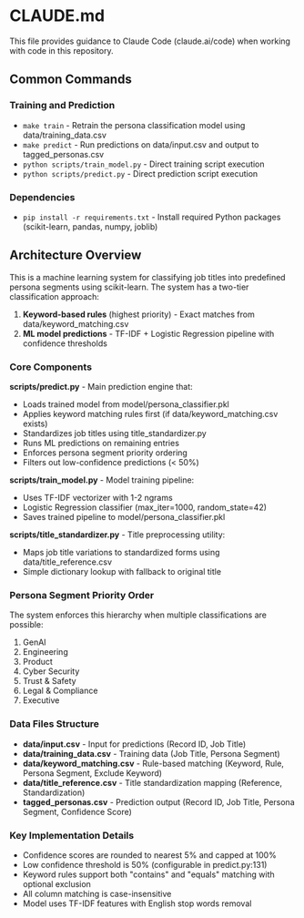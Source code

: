 # CLAUDE.md

This file provides guidance to Claude Code (claude.ai/code) when working with code in this repository.

## Common Commands

### Training and Prediction
- `make train` - Retrain the persona classification model using data/training_data.csv
- `make predict` - Run predictions on data/input.csv and output to tagged_personas.csv
- `python scripts/train_model.py` - Direct training script execution
- `python scripts/predict.py` - Direct prediction script execution

### Dependencies
- `pip install -r requirements.txt` - Install required Python packages (scikit-learn, pandas, numpy, joblib)

## Architecture Overview

This is a machine learning system for classifying job titles into predefined persona segments using scikit-learn. The system has a two-tier classification approach:

1. **Keyword-based rules** (highest priority) - Exact matches from data/keyword_matching.csv
2. **ML model predictions** - TF-IDF + Logistic Regression pipeline with confidence thresholds

### Core Components

**scripts/predict.py** - Main prediction engine that:
- Loads trained model from model/persona_classifier.pkl
- Applies keyword matching rules first (if data/keyword_matching.csv exists)
- Standardizes job titles using title_standardizer.py
- Runs ML predictions on remaining entries
- Enforces persona segment priority ordering
- Filters out low-confidence predictions (< 50%)

**scripts/train_model.py** - Model training pipeline:
- Uses TF-IDF vectorizer with 1-2 ngrams
- Logistic Regression classifier (max_iter=1000, random_state=42)
- Saves trained pipeline to model/persona_classifier.pkl

**scripts/title_standardizer.py** - Title preprocessing utility:
- Maps job title variations to standardized forms using data/title_reference.csv
- Simple dictionary lookup with fallback to original title

### Persona Segment Priority Order
The system enforces this hierarchy when multiple classifications are possible:
1. GenAI
2. Engineering  
3. Product
4. Cyber Security
5. Trust & Safety
6. Legal & Compliance
7. Executive

### Data Files Structure
- **data/input.csv** - Input for predictions (Record ID, Job Title)
- **data/training_data.csv** - Training data (Job Title, Persona Segment)
- **data/keyword_matching.csv** - Rule-based matching (Keyword, Rule, Persona Segment, Exclude Keyword)
- **data/title_reference.csv** - Title standardization mapping (Reference, Standardization)
- **tagged_personas.csv** - Prediction output (Record ID, Job Title, Persona Segment, Confidence Score)

### Key Implementation Details
- Confidence scores are rounded to nearest 5% and capped at 100%
- Low confidence threshold is 50% (configurable in predict.py:131)
- Keyword rules support both "contains" and "equals" matching with optional exclusion
- All column matching is case-insensitive
- Model uses TF-IDF features with English stop words removal